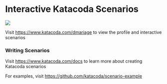 # Interactive Katacoda Scenarios

[![](http://shields.katacoda.com/katacoda/dmariage/count.svg)](https://www.katacoda.com/dmariage "Get your profile on Katacoda.com")

Visit https://www.katacoda.com/dmariage to view the profile and interactive scenarios

### Writing Scenarios
Visit https://www.katacoda.com/docs to learn more about creating Katacoda scenarios

For examples, visit https://github.com/katacoda/scenario-example
